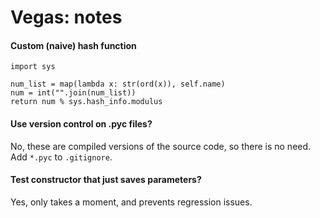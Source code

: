 # Vegas: notes

#### Custom (naive) hash function
```
import sys

num_list = map(lambda x: str(ord(x)), self.name)
num = int("".join(num_list))
return num % sys.hash_info.modulus
```

#### Use version control on .pyc files?
No, these are compiled versions of the source code, so there is no need. Add `*.pyc` to `.gitignore`.

#### Test constructor that just saves parameters?
Yes, only takes a moment, and prevents regression issues.
